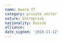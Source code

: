 ```yaml
---
name: Awara IT 
category: private_sector
nature: Entreprise
nationality: Russie
alliance: 
date_signed: '2018-11-12'
---
```

    